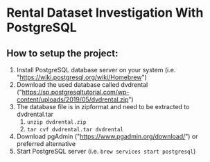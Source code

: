 # Rental Dataset Investigation With PostgreSQL

## How to setup the project:

1. Install PostgreSQL database server on your system (i.e. "https://wiki.postgresql.org/wiki/Homebrew")
1. Download the used database called dvdrental ("https://sp.postgresqltutorial.com/wp-content/uploads/2019/05/dvdrental.zip")
1. The database file is in zipformat and need to be extracted to dvdrental.tar
    1. `unzip dvdrental.zip`
    1. `tar cvf dvdrental.tar dvdrental`
1. Download pgAdmin ("https://www.pgadmin.org/download/") or preferred alternative
1. Start PostgreSQL server (i.e. `brew services start postgresql`)

